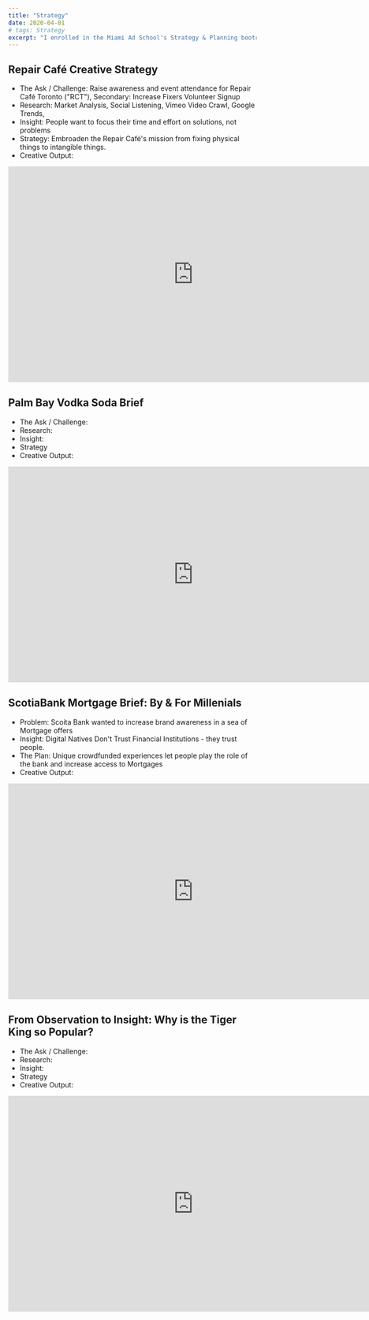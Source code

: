 ```yaml
---
title: "Strategy"
date: 2020-04-01
# tags: Strategy
excerpt: "I enrolled in the Miami Ad School's Strategy & Planning bootcamp. Briefs, ideas, and more will be posted here, thanks for checking it out!"
---
```


## Repair Café Creative Strategy


* The Ask / Challenge: Raise awareness and event attendance for Repair Café Toronto ("RCT"), Secondary: Increase Fixers Volunteer Signup
* Research: Market Analysis, Social Listening, Vimeo Video Crawl, Google Trends,
* Insight: People want to focus their time and effort on solutions, not problems
* Strategy: Embroaden the Repair Café's mission from fixing physical things to intangible things.
* Creative Output: 

<iframe src="https://docs.google.com/presentation/d/1_O4pVVQ0yNgQxR94lRxOgVEoH0htR4NepxmpIV2ISLg/embed?start=false&loop=true&delayms=5000" frameborder="0" width="750" height="438" allowfullscreen="true" mozallowfullscreen="true" webkitallowfullscreen="true"></iframe>

## Palm Bay Vodka Soda Brief

* The Ask / Challenge: 
* Research:
* Insight:
* Strategy
* Creative Output:

<iframe src="https://docs.google.com/presentation/d/14songjcOD2IqX-tSOVGc4irun6C5jA1WY4U0K0FJb8M/embed?start=false&loop=true&delayms=5000" frameborder="0" width="750" height="438" allowfullscreen="true" mozallowfullscreen="true" webkitallowfullscreen="true"></iframe>

## ScotiaBank Mortgage Brief: By & For Millenials



* Problem: Scoita Bank wanted to increase brand awareness in a sea of Mortgage offers
* Insight: Digital Natives Don't Trust Financial Institutions - they trust people.
* The Plan: Unique crowdfunded experiences let people play the role of the bank and increase access to Mortgages
* Creative Output:

<iframe src="https://docs.google.com/presentation/d/11oLhaDZs0OS8Y7gs3Ly4tg4eprcpCrU2EgdMD46tBnI/embed?start=false&loop=true&delayms=5000" frameborder="0" width="750" height="438" allowfullscreen="true" mozallowfullscreen="true" webkitallowfullscreen="true"></iframe>

## From Observation to Insight: Why is the Tiger King so Popular?

* The Ask / Challenge: 
* Research:
* Insight:
* Strategy
* Creative Output:
<iframe src="https://docs.google.com/presentation/d/1cEjleivM9HXWW4NlEPdM5_CJnPNGDE3NPSO-D2jWmkI/embed?start=false&loop=true&delayms=5000" frameborder="0" width="750" height="438" allowfullscreen="true" mozallowfullscreen="true" webkitallowfullscreen="true"></iframe>

